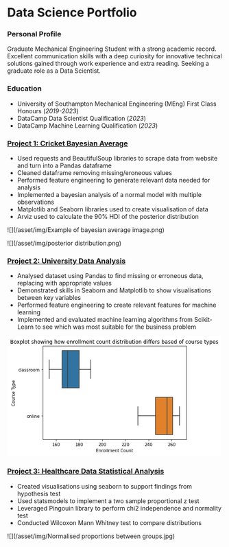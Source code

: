 # Data Science Portfolio
### Personal Profile
Graduate Mechanical Engineering Student with a strong academic record. Excellent communication skills with a deep curiosity for innovative technical solutions gained through work experience and extra reading. Seeking a graduate role as a Data Scientist. 

### Education
- University of Southampton Mechanical Engineering (MEng) First Class Honours (_2019-2023_)
- DataCamp Data Scientist Qualification (_2023_)
- DataCamp Machine Learning Qualification (_2023_)
  
### [Project 1: Cricket Bayesian Average](https://github.com/jkrishna12/Cricket_Bayesian_Average)
- Used requests and BeautifulSoup libraries to scrape data from website and turn into a Pandas dataframe
- Cleaned dataframe removing missing/eroneous values
- Performed feature engineering to generate relevant data needed for analysis
- Implemented a bayesian analysis of a normal model with multiple observations
- Matplotlib and Seaborn libraries used to create visualisation of data
- Arviz used to calculate the 90% HDI of the posterior distribution

![](/asset/img/Example of bayesian average image.png) 

![](/asset/img/posterior distribution.png)

### [Project 2: University Data Analysis](https://github.com/jkrishna12/University-Data-Analysis)
-	Analysed dataset using Pandas to find missing or erroneous data, replacing with appropriate values
-	Demonstrated skills in Seaborn and Matplotlib to show visualisations between key variables
-	Performed feature engineering to create relevant features for machine learning
-	Implemented and evaluated machine learning algorithms from Scikit-Learn to see which was most suitable for the business problem

![](/asset/img/University_boxplot_distribution.jpg)

### [Project 3: Healthcare Data Statistical Analysis](https://github.com/jkrishna12/University-Data-Analysis)
- Created visualisations using seaborn to support findings from hypothesis test
- Used statsmodels to implement a two sample proportional z test
- Leveraged Pingouin library to perform chi2 independence and normality test
- Conducted Wilcoxon Mann Whitney test to compare distributions

![](/asset/img/Normalised proportions between groups.jpg)

